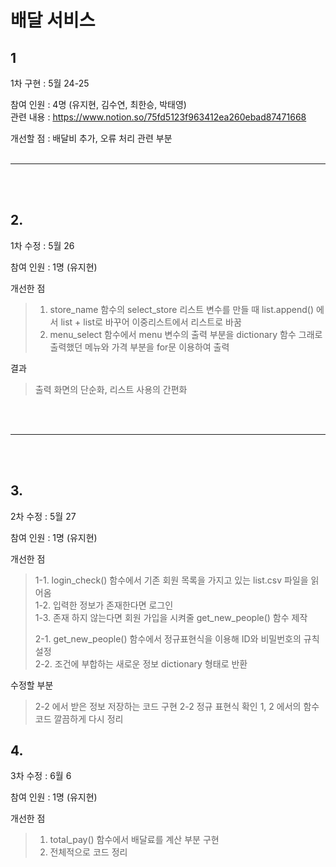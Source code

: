 # 배달 서비스 

## 1
 1차 구현 : 5월 24-25 <br>
 
 참여 인원 : 4명 (유지현, 김수연, 최한승, 박태영) <br>
        관련 내용 : https://www.notion.so/75fd5123f963412ea260ebad87471668<br>
 
 개선할 점 : 배달비 추가, 오류 처리 관련 부분 
<br>
<br>
<hr>
<br>
<br>

## 2.
 1차 수정 : 5월 26 <br>
 
 참여 인원 : 1명 (유지현) <br>
 
 개선한 점 <br>
> 1. store_name 함수의 select_store 리스트 변수를 만들 때 list.append() 에서 list + list로 바꾸어 이중리스트에서 리스트로 바꿈<br>
> 2. menu_select 함수에서 menu 변수의 출력 부분을  dictionary 함수 그래로 출력했던 메뉴와 가격 부분을 for문 이용하여 출력 <br>
 
 결과 <br>
> 출력 화면의 단순화, 리스트 사용의 간편화
<br>
<br>
<hr>
<br>
<br>

## 3.
 2차 수정 : 5월 27 <br>
 
 참여 인원 : 1명 (유지현) <br>
 
 개선한 점 <br>
> 1-1. login_check() 함수에서 기존 회원 목록을 가지고 있는 list.csv 파일을 읽어옴<br>
> 1-2. 입력한 정보가 존재한다면 로그인 <br>
> 1-3. 존재 하지 않는다면 회원 가입을 시켜줄 get_new_people() 함수 제작<br>
> 
> 2-1. get_new_people() 함수에서 정규표현식을 이용해 ID와 비밀번호의 규칙 설정<br>
> 2-2. 조건에 부합하는 새로운 정보 dictionary 형태로 반환
 
 수정할 부분 <br>
> 2-2 에서 받은 정보 저장하는 코드 구현
> 2-2 정규 표현식 확인
> 1, 2 에서의 함수코드 깔끔하게 다시 정리 

## 4.
 3차 수정 : 6월 6 <br>
 
 참여 인원 : 1명 (유지현) <br>
 
 개선한 점 <br>
> 1. total_pay() 함수에서 배달료를 계산 부분 구현 <br>
> 2. 전체적으로 코드 정리
